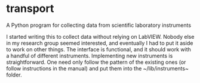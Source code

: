 # transport
A Python program for collecting data from scientific laboratory instruments

I started writing this to collect data without relying on LabVIEW. Nobody else in my research group seemed interested, and eventually I had to put it aside to work on other things. The interface is functional, and it should work with a handful of different instruments. Implementing new instruments is straightforward. One need only follow the pattern of the existing ones (or follow instructions in the manual) and put them into the ~/lib/instruments~ folder.
